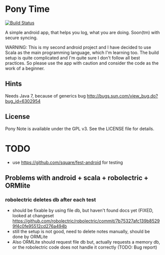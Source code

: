 # Pony Time

[![Build Status](https://api.travis-ci.org/Moredread/PonyNote.png)](https://travis-ci.org/Moredread/PonyTime)

A simple android app, that helps you log, what you are doing. Soon(tm) with secure syncing.

WARNING: This is my second android project and I have decided to use Scala as the main programming language,
which I'm learning too. The build setup is quite complicated and I'm quite sure I don't follow all best practices. So
please use the app with caution and consider the code as the work of a beginner.

## Hints

Needs Java 7, because of generics bug http://bugs.sun.com/view_bug.do?bug_id=6302954

## License

Pony Note is available under the GPL v3. See the LICENSE file for details.

# TODO

* use https://github.com/square/fest-android for testing

## Problems with android + scala + robolectric + ORMlite

### robolectric deletes db after each test
* should be fixable by using file db, but haven't found docs yet (FIXED, looked at changeset https://github.com/robolectric/robolectric/commit/7b75327afc139b85299f4c0fe95512cd276a494b
* still the setup is not good, need to delete notes manually, should be done by ORMLite
* Also ORMLite should request file db but, actually requests a memory db, or the robolectric code does not handle it correctly (TODO: Bug report)
